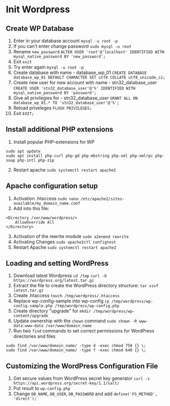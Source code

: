 # Init Wordpress

## Create WP Database
1. Enter in your database account
```mysql -u root -p```
2. If you can't enter change password
```sudo mysql -u root```
3. Rename ```new_password```
```ALTER USER 'root'@'localhost' IDENTIFIED WITH mysql_native_password BY 'new_password';```
4. Exit ```exit```
5. Try enter again
```mysql -u root -p```
6. Create database with name - database_wp_01
```CREATE DATABASE database_wp_01 DEFAULT CHARACTER SET utf8 COLLATE utf8_unicode_ci;```
7. Create new user for new account with name - stn32_database_user
```CREATE USER 'stn32_database_user'@'%' IDENTIFIED WITH mysql_native_password BY 'password';```
8. Give all privilegies for - stn32_database_user
```GRANT ALL ON database_wp_01.* TO 'stn32_database_user'@'%';```
9. Reload priveleges
```FLUSH PRIVILEGES;```
10. Exit
```EXIT;```


## Install additional PHP extensions
1. Install popular PHP-extensions for WP
```
sudo apt update
sudo apt install php-curl php-gd php-mbstring php-xml php-xmlrpc php-soap php-intl php-zip
```
2. Restart apache
```sudo systemctl restart apache2```


## Apache configuration setup
1. Activation .htaccess
```sudo nano /etc/apache2/sites-available/my_domain_name.conf```
2. Add into this file:
```
<Directory /var/www/wordpress/>
	AllowOverride All
</Directory>
```
3. Activation of the rewrite module
```sudo a2enmod rewrite```
4. Activating Changes
```sudo apache2ctl configtest```
5. Restart Apache
```sudo systemctl restart apache2```

## Loading and setting WordPress
1. Download latest Wordpress
```cd /tmp```
```curl -O https://wordpress.org/latest.tar.gz```
2. Extract the file to create the WordPress directory structure:
```tar xzvf latest.tar.gz```
3. Create .htaccess 
```touch /tmp/wordpress/.htaccess```
4. Replace wp-config-sample into wp-config
```cp /tmp/wordpress/wp-config-sample.php /tmp/wordpress/wp-config.php```
5. Create directory "upgrade" for 
```mkdir /tmp/wordpress/wp-content/upgrade```
6. Update ownership with the `chown` command
```sudo chown -R www-data:www-data /var/www/domain_name```
7. Run two `find` commands to set correct permissions for WordPress directories and files
```
sudo find /var/www/domain_name/ -type d -exec chmod 750 {} \;
sudo find /var/www/domain_name/ -type f -exec chmod 640 {} \;
```

## Customizing the WordPress Configuration File
1. Get secure values from WordPress secret key generator
```curl -s https://api.wordpress.org/secret-key/1.1/salt/```
2. Put result to `wp-config.php`
3. Change `DB_NAME`, `DB_USER`, `DB_PASSWORD` and add `define('FS_METHOD', 'direct');`
 






